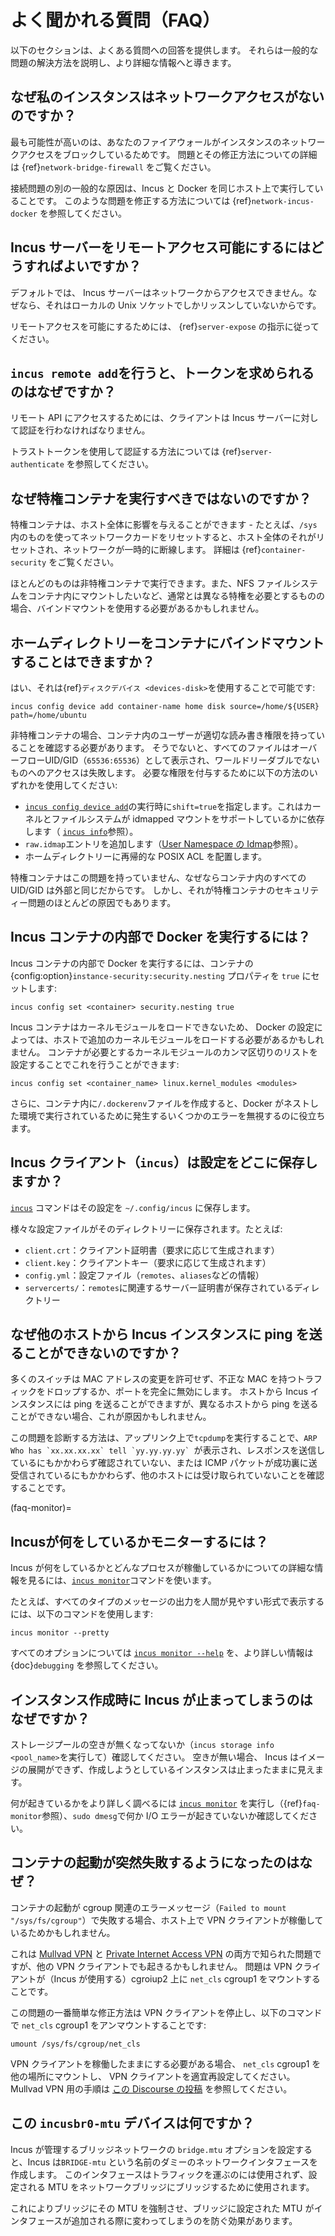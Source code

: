 # よく聞かれる質問（FAQ）

以下のセクションは、よくある質問への回答を提供します。
それらは一般的な問題の解決方法を説明し、より詳細な情報へと導きます。

## なぜ私のインスタンスはネットワークアクセスがないのですか？

最も可能性が高いのは、あなたのファイアウォールがインスタンスのネットワークアクセスをブロックしているためです。
問題とその修正方法についての詳細は {ref}`network-bridge-firewall` をご覧ください。

接続問題の別の一般的な原因は、Incus と Docker を同じホスト上で実行していることです。
このような問題を修正する方法については {ref}`network-incus-docker` を参照してください。

## Incus サーバーをリモートアクセス可能にするにはどうすればよいですか？

デフォルトでは、 Incus サーバーはネットワークからアクセスできません。なぜなら、それはローカルの Unix ソケットでしかリッスンしていないからです。

リモートアクセスを可能にするためには、 {ref}`server-expose` の指示に従ってください。

## `incus remote add`を行うと、トークンを求められるのはなぜですか？

リモート API にアクセスするためには、クライアントは Incus サーバーに対して認証を行わなければなりません。

トラストトークンを使用して認証する方法については {ref}`server-authenticate` を参照してください。

## なぜ特権コンテナを実行すべきではないのですか？

特権コンテナは、ホスト全体に影響を与えることができます - たとえば、`/sys`内のものを使ってネットワークカードをリセットすると、ホスト全体のそれがリセットされ、ネットワークが一時的に断線します。
詳細は {ref}`container-security` をご覧ください。

ほとんどのものは非特権コンテナで実行できます。また、NFS ファイルシステムをコンテナ内にマウントしたいなど、通常とは異なる特権を必要とするものの場合、バインドマウントを使用する必要があるかもしれません。

## ホームディレクトリーをコンテナにバインドマウントすることはできますか？

はい、それは{ref}`ディスクデバイス <devices-disk>`を使用することで可能です:

    incus config device add container-name home disk source=/home/${USER} path=/home/ubuntu

非特権コンテナの場合、コンテナ内のユーザーが適切な読み書き権限を持っていることを確認する必要があります。
そうでないと、すべてのファイルはオーバーフローUID/GID（`65536:65536`）として表示され、ワールドリーダブルでないものへのアクセスは失敗します。
必要な権限を付与するために以下の方法のいずれかを使用してください:

- [`incus config device add`](incus_config_device_add.md)の実行時に`shift=true`を指定します。これはカーネルとファイルシステムが idmapped マウントをサポートしているかに依存します（ [`incus info`](incus_info.md)参照）。
- `raw.idmap`エントリを追加します（[User Namespace の Idmap](userns-idmap.md)参照）。
- ホームディレクトリーに再帰的な POSIX ACL を配置します。

特権コンテナはこの問題を持っていません、なぜならコンテナ内のすべての UID/GID は外部と同じだからです。
しかし、それが特権コンテナのセキュリティー問題のほとんどの原因でもあります。

## Incus コンテナの内部で Docker を実行するには？

Incus コンテナの内部で Docker を実行するには、コンテナの {config:option}`instance-security:security.nesting` プロパティを `true` にセットします:

    incus config set <container> security.nesting true

Incus コンテナはカーネルモジュールをロードできないため、 Docker の設定によっては、ホストで追加のカーネルモジュールをロードする必要があるかもしれません。
コンテナが必要とするカーネルモジュールのカンマ区切りのリストを設定することでこれを行うことができます:

    incus config set <container_name> linux.kernel_modules <modules>

さらに、コンテナ内に`/.dockerenv`ファイルを作成すると、Docker がネストした環境で実行されているために発生するいくつかのエラーを無視するのに役立ちます。

## Incus クライアント（`incus`）は設定をどこに保存しますか？

[`incus`](incus.md) コマンドはその設定を `~/.config/incus` に保存します。

様々な設定ファイルがそのディレクトリーに保存されます。たとえば:

- `client.crt`：クライアント証明書（要求に応じて生成されます）
- `client.key`：クライアントキー（要求に応じて生成されます）
- `config.yml`：設定ファイル（`remotes`、`aliases`などの情報）
- `servercerts/`：`remotes`に関連するサーバー証明書が保存されているディレクトリー

## なぜ他のホストから Incus インスタンスに ping を送ることができないのですか？

多くのスイッチは MAC アドレスの変更を許可せず、不正な MAC を持つトラフィックをドロップするか、ポートを完全に無効にします。
ホストから Incus インスタンスには ping を送ることができますが、異なるホストから ping を送ることができない場合、これが原因かもしれません。

この問題を診断する方法は、アップリンク上で`tcpdump`を実行することで、``ARP Who has `xx.xx.xx.xx` tell `yy.yy.yy.yy` ``が表示され、レスポンスを送信しているにもかかわらず確認されていない、または ICMP パケットが成功裏に送受信されているにもかかわらず、他のホストには受け取られていないことを確認することです。

(faq-monitor)=
## Incusが何をしているかモニターするには？

Incus が何をしているかとどんなプロセスが稼働しているかについての詳細な情報を見るには、[`incus monitor`](incus_monitor.md)コマンドを使います。

たとえば、すべてのタイプのメッセージの出力を人間が見やすい形式で表示するには、以下のコマンドを使用します:

    incus monitor --pretty

すべてのオプションについては [`incus monitor --help`](incus_monitor.md) を、より詳しい情報は {doc}`debugging` を参照してください。

## インスタンス作成時に Incus が止まってしまうのはなぜですか？

ストレージプールの空きが無くなってないか（`incus storage info <pool_name>`を実行して）確認してください。
空きが無い場合、 Incus はイメージの展開ができず、作成しようとしているインスタンスは止まったままに見えます。

何が起きているかをより詳しく調べるには [`incus monitor`](incus_monitor.md) を実行し（{ref}`faq-monitor`参照）、`sudo dmesg`で何か I/O エラーが起きていないか確認してください。

## コンテナの起動が突然失敗するようになったのはなぜ？

コンテナの起動が cgroup 関連のエラーメッセージ（`Failed to mount "/sys/fs/cgroup"`）で失敗する場合、ホスト上で VPN クライアントが稼働しているためかもしれません。

これは [Mullvad VPN](https://github.com/mullvad/mullvadvpn-app/issues/3651) と [Private Internet Access VPN](https://github.com/pia-foss/desktop/issues/50) の両方で知られた問題ですが、他の VPN クライアントでも起きるかもしれません。
問題は VPN クライアントが（Incus が使用する）cgroiup2 上に `net_cls` cgroup1 をマウントすることです。

この問題の一番簡単な修正方法は VPN クライアントを停止し、以下のコマンドで `net_cls` cgroup1 をアンマウントすることです:

    umount /sys/fs/cgroup/net_cls

VPN クライアントを稼働したままにする必要がある場合、 `net_cls` cgroup1 を他の場所にマウントし、 VPN クライアントを適宜再設定してください。
Mullvad VPN 用の手順は [この Discourse の投稿](https://discuss.linuxcontainers.org/t/help-help-help-cgroup2-related-issue-on-ubuntu-jammy-with-mullvad-and-privateinternetaccess-vpn/14705/18) を参照してください。

## この `incusbr0-mtu` デバイスは何ですか？

Incus が管理するブリッジネットワークの `bridge.mtu` オプションを設定すると、Incus は`BRIDGE-mtu` という名前のダミーのネットワークインタフェースを作成します。<!-- wokeignore:rule=dummy -->
このインタフェースはトラフィックを運ぶのには使用されず、設定される MTU をネットワークブリッジにブリッジするために使用されます。

これによりブリッジにその MTU を強制させ、ブリッジに設定された MTU がインタフェースが追加される際に変わってしまうのを防ぐ効果があります。
